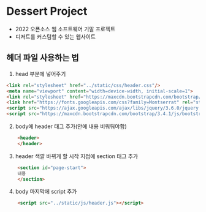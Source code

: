 # Dessert Project
- 2022 오픈소스 웹 소프트웨어 기말 프로젝트
- 디저트를 커스텀할 수 있는 웹사이트

<h2>헤더 파일 사용하는 법</h2>

1. head 부분에 넣어주기
```html
<link rel="stylesheet" href="../static/css/header.css"/>
<meta name="viewport" content="width=device-width, initial-scale=1">
<link rel="stylesheet" href="https://maxcdn.bootstrapcdn.com/bootstrap/3.4.1/css/bootstrap.min.css">
<link href="https://fonts.googleapis.com/css?family=Montserrat" rel="stylesheet">
<script src="https://ajax.googleapis.com/ajax/libs/jquery/3.6.0/jquery.min.js"></script>
<script src="https://maxcdn.bootstrapcdn.com/bootstrap/3.4.1/js/bootstrap.min.js"></script>
```
2. body에 header 태그 추가(안에 내용 비워둬야함)
```html
    <header>
    </header>
```
3. header 색깔 바뀌게 할 시작 지점에 section 태그 추가
```html
    <section id="page-start">
    내용
    </section>
```
4. body 마지막에 script 추가
```html
    <script src="../static/js/header.js"></script>
```
